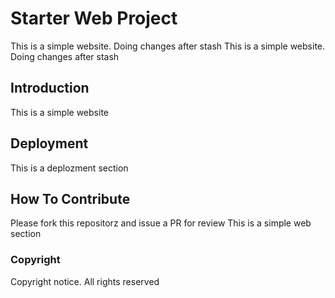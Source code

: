 # Starter Web Project

This is a simple website. Doing changes after stash
This is a simple website. Doing changes after stash

## Introduction

This is a simple website

## Deployment

This is a deplozment section

## How To Contribute

Please fork this repositorz and issue a PR for review
This is a simple web section

### Copyright
Copyright notice. All rights reserved